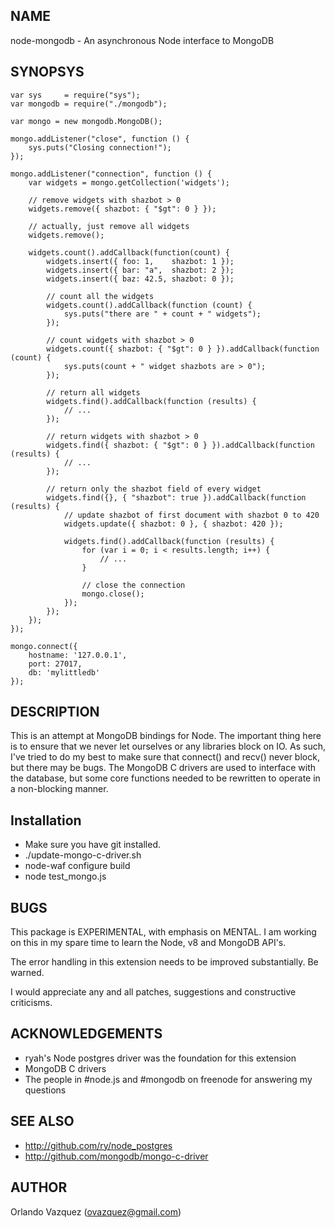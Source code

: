 NAME
----

node-mongodb - An asynchronous Node interface to MongoDB

SYNOPSYS
--------

    var sys     = require("sys");
    var mongodb = require("./mongodb");

    var mongo = new mongodb.MongoDB();

    mongo.addListener("close", function () {
        sys.puts("Closing connection!");
    });

    mongo.addListener("connection", function () {
        var widgets = mongo.getCollection('widgets');

        // remove widgets with shazbot > 0
        widgets.remove({ shazbot: { "$gt": 0 } });

        // actually, just remove all widgets
        widgets.remove();

        widgets.count().addCallback(function(count) {
            widgets.insert({ foo: 1,    shazbot: 1 });
            widgets.insert({ bar: "a",  shazbot: 2 });
            widgets.insert({ baz: 42.5, shazbot: 0 });

            // count all the widgets
            widgets.count().addCallback(function (count) {
                sys.puts("there are " + count + " widgets");
            });

            // count widgets with shazbot > 0
            widgets.count({ shazbot: { "$gt": 0 } }).addCallback(function (count) {
                sys.puts(count + " widget shazbots are > 0");
            });

            // return all widgets
            widgets.find().addCallback(function (results) {
                // ...
            });

            // return widgets with shazbot > 0
            widgets.find({ shazbot: { "$gt": 0 } }).addCallback(function (results) {
                // ...
            });

            // return only the shazbot field of every widget
            widgets.find({}, { "shazbot": true }).addCallback(function (results) {
                // update shazbot of first document with shazbot 0 to 420
                widgets.update({ shazbot: 0 }, { shazbot: 420 });

                widgets.find().addCallback(function (results) {
                    for (var i = 0; i < results.length; i++) {
                        // ...
                    }

                    // close the connection
                    mongo.close();
                });
            });
        });
    });

    mongo.connect({
        hostname: '127.0.0.1',
        port: 27017,
        db: 'mylittledb'
    });

DESCRIPTION
-----------

This is an attempt at MongoDB bindings for Node. The important thing here is
to ensure that we never let ourselves or any libraries block on IO. As such,
I've tried to do my best to make sure that connect() and recv() never block,
but there may be bugs. The MongoDB C drivers are used to interface with the
database, but some core functions needed to be rewritten  to operate in a
non-blocking manner.

Installation
------------

- Make sure you have git installed.
- ./update-mongo-c-driver.sh
- node-waf configure build
- node test_mongo.js

BUGS
----

This package is EXPERIMENTAL, with emphasis on MENTAL. I am working on this in
my spare time to learn the Node, v8 and MongoDB API's.

The error handling in this extension needs to be improved substantially. Be
warned.

I would appreciate any and all patches, suggestions and constructive
criticisms.

ACKNOWLEDGEMENTS
----------------

- ryah's Node postgres driver was the foundation for this extension
- MongoDB C drivers
- The people in #node.js and #mongodb on freenode for answering my questions

SEE ALSO
--------

- http://github.com/ry/node_postgres
- http://github.com/mongodb/mongo-c-driver

AUTHOR
------

Orlando Vazquez (ovazquez@gmail.com)

